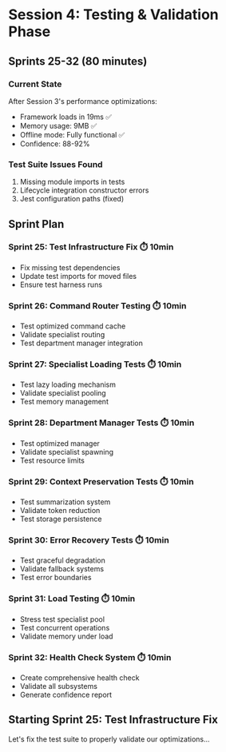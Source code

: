 # Session 4: Testing & Validation Phase

## Sprints 25-32 (80 minutes)

### Current State
After Session 3's performance optimizations:
- Framework loads in 19ms ✅
- Memory usage: 9MB ✅
- Offline mode: Fully functional ✅
- Confidence: 88-92%

### Test Suite Issues Found
1. Missing module imports in tests
2. Lifecycle integration constructor errors
3. Jest configuration paths (fixed)

## Sprint Plan

### Sprint 25: Test Infrastructure Fix ⏱️ 10min
- Fix missing test dependencies
- Update test imports for moved files
- Ensure test harness runs

### Sprint 26: Command Router Testing ⏱️ 10min
- Test optimized command cache
- Validate specialist routing
- Test department manager integration

### Sprint 27: Specialist Loading Tests ⏱️ 10min
- Test lazy loading mechanism
- Validate specialist pooling
- Test memory management

### Sprint 28: Department Manager Tests ⏱️ 10min
- Test optimized manager
- Validate specialist spawning
- Test resource limits

### Sprint 29: Context Preservation Tests ⏱️ 10min
- Test summarization system
- Validate token reduction
- Test storage persistence

### Sprint 30: Error Recovery Tests ⏱️ 10min
- Test graceful degradation
- Validate fallback systems
- Test error boundaries

### Sprint 31: Load Testing ⏱️ 10min
- Stress test specialist pool
- Test concurrent operations
- Validate memory under load

### Sprint 32: Health Check System ⏱️ 10min
- Create comprehensive health check
- Validate all subsystems
- Generate confidence report

## Starting Sprint 25: Test Infrastructure Fix

Let's fix the test suite to properly validate our optimizations...